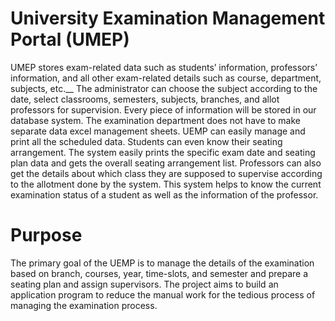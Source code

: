 # University Examination Management Portal (UMEP)
UMEP stores exam-related data such as students’ information, professors’ information, and all other exam-related details such as course, department, subjects, etc.__
The administrator can choose the subject according to the date, select classrooms, semesters, subjects, branches, and allot professors for supervision. Every piece of information will be stored in our database system.
The examination department does not have to make separate data excel management sheets. UEMP can easily manage and print all the scheduled data. Students can even know their seating arrangement. 
The system easily prints the specific exam date and seating plan data and gets the overall seating arrangement list. 
Professors can also get the details about which class they are supposed to supervise according to the allotment done by the system.
This system helps to know the current examination status of a student as well as the information of the professor.

# Purpose
The primary goal of the UEMP is to manage the details of the examination based on branch, courses, year, time-slots, and semester and prepare a seating plan and assign supervisors. The project aims to build an application program to reduce the manual work for the tedious process of managing the examination process. 
